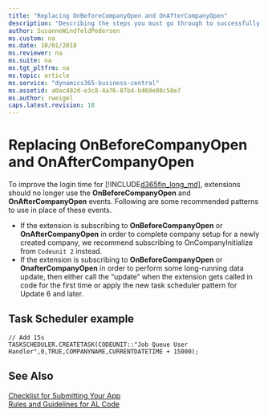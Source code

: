 ```yaml
---
title: "Replacing OnBeforeCompanyOpen and OnAfterCompanyOpen"
description: "Describing the steps you must go through to successfully submit your app to AppSource."
author: SusanneWindfeldPedersen
ms.custom: na
ms.date: 10/01/2018
ms.reviewer: na
ms.suite: na
ms.tgt_pltfrm: na
ms.topic: article
ms.service: "dynamics365-business-central"
ms.assetid: a0ac492d-e3c8-4a76-87b4-b469e08c58e7
ms.author: rweigel
caps.latest.revision: 18
---
```


# Replacing OnBeforeCompanyOpen and OnAfterCompanyOpen

To improve the login time for [!INCLUDE[d365fin_long_md](../includes/d365fin_long_md.md)], extensions should no longer use the **OnBeforeCompanyOpen** and **OnAfterCompanyOpen** events. Following are some recommended patterns to use in place of these events.

- If the extension is subscribing to **OnBeforeCompanyOpen** or **OnAfterCompanyOpen** in order to complete company setup for a newly created company, we recommend subscribing to OnCompanyInitialize from `Codeunit 2` instead.
- If the extension is subscribing to **OnBeforeCompanyOpen** or **OnafterCompanyOpen** in order to perform some long-running data update, then either call the “update” when the extension gets called in code for the first time or apply the new task scheduler pattern for Update 6 and later.

## Task Scheduler example
```
// Add 15s
TASKSCHEDULER.CREATETASK(CODEUNIT::"Job Queue User Handler",0,TRUE,COMPANYNAME,CURRENTDATETIME + 15000);
```

## See Also
[Checklist for Submitting Your App](../developer/devenv-checklist-submission.md)  
[Rules and Guidelines for AL Code](apptest-overview.md)  